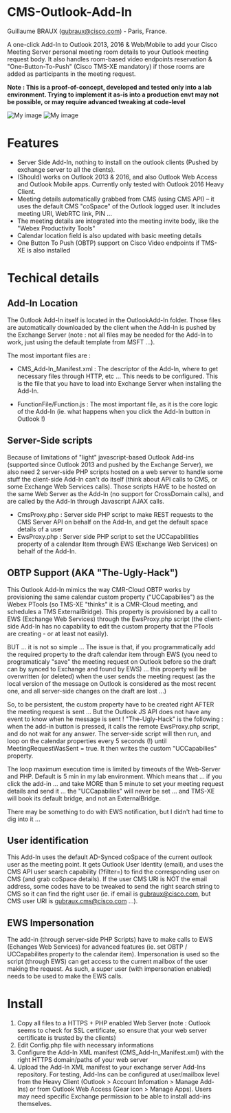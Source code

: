 # CMS-Outlook-Add-In 
Guillaume BRAUX (gubraux@cisco.com) - Paris, France.

A one-click Add-In to Outlook 2013, 2016 & Web/Mobile to add your Cisco Meeting Server personal meeting room details to your Outlook meeting request body. It also handles room-based video endpoints reservation & "One-Button-To-Push" (Cisco TMS-XE mandatory) if those rooms are added as participants in the meeting request.

**Note : This is a proof-of-concept, developed and tested only into a lab environment. Trying to implement it as-is into a production envt may not be possible, or may require advanced tweaking at code-level**

![My image](https://raw.githubusercontent.com/gbraux/CMS-Outlook-Addin/master/BookingAddin1-edit.png)
![My image](https://raw.githubusercontent.com/gbraux/CMS-Outlook-Addin/master/BookingAddin2-edit.png)

# Features
-	Server Side Add-In, nothing to install on the outlook clients (Pushed by exchange server to all the clients).
-	(Should) works on Outlook 2013 & 2016, and also Outlook Web Access and Outlook Mobile apps. Currently only tested with Outlook 2016 Heavy Client.
-	Meeting details automatically grabbed from CMS (using CMS API) – it uses the default CMS "coSpace" of the Outlook logged user. It includes meeting URI, WebRTC link, PIN …
-	The meeting details are integrated into the meeting invite body, like the "Webex Productivity Tools"
-	Calendar location field is also updated with basic meeting details
-	One Button To Push (OBTP) support on Cisco Video endpoints if TMS-XE is also installed

# Techical details

## Add-In Location

The Outlook Add-In itself is located in the OutlookAdd-In folder. Those files are automatically downloaded by the client when the Add-In is pushed by the Exchange Server (note : not all files may be needed for the Add-In to work, just using the default template from MSFT ...).

The most important files are :

- CMS_Add-In_Manifest.xml : The descriptor of the Add-In, where to get necessary files through HTTP, etc ... This needs to be configured. This is the file that you have to load into Exchange Server when installing the Add-In.

- FunctionFile/Function.js : The most important file, as it is the core logic of the Add-In (ie. what happens when you click the Add-In button in Outlook !)

## Server-Side scripts

Because of limitations of "light" javascript-based Outlook Add-ins (supported since Outlook 2013 and pushed by the Exchange Server), we also need 2 server-side PHP scripts hosted on a web server to handle some stuff the client-side Add-In can't do itself (think about API calls to CMS, or some Exchange Web Services calls).
Those scripts HAVE to be hosted on the same Web Server as the Add-In (no support for CrossDomain calls), and are called by the Add-In through Javascript AJAX calls.

- CmsProxy.php : Server side PHP script to make REST requests to the CMS Server API on behalf on the Add-In, and get the default space details of a user
- EwsProxy.php : Server side PHP script to set the UCCapabilities property of a calendar Item through EWS (Exchange Web Services) on behalf of the Add-In.

## OBTP Support (AKA "The-Ugly-Hack")

This Outlook Add-In mimics the way CMR-Cloud OBTP works by provisioning the same calendar custom property ("UCCapabilies") as the Webex PTools (so TMS-XE "thinks" it is a CMR-Cloud meeting, and schedules a TMS ExternalBridge). This property is provisioned by a call to EWS (Exchange Web Services) through the EwsProxy.php script (the client-side Add-In has no capability to edit the custom property that the PTools are creating - or at least not easily).

BUT ... it is not so simple ... The issue is that, if you programmatically add the required property to the draft calendar item through EWS (you need to programaticaly "save"  the meeting request on Outlook before so the draft can by synced to Exchange and found by EWS) ... this property will be overwritten (or deleted) when the user sends the meeting request (as the local version of the message on Outlook is considered as the most recent one, and all server-side changes on the draft are lost ...)

So, to be persistent, the custom property have to be created right AFTER the meeting request is sent ... But the Outlook JS API does not have any event to know when he message is sent !
"The-Ugly-Hack" is the following : when the add-in button is pressed, it calls the remote EwsProxy.php script, and do not wait for any answer. The server-side script will then run, and loop on the calendar properties every 5 seconds (!) until MeetingRequestWasSent = true. It then writes the custom "UCCapabilies" property.

The loop maximum execution time is limited by timeouts of the Web-Server and PHP. Default is 5 min in my lab environment. Which means that ... if you click the add-in ... and take MORE than 5 minute to set your meeting request details and send it ... the "UCCapabilies" will never be set ... and TMS-XE will book its default bridge, and not an ExternalBridge.

There may be something to do with EWS notification, but I didn't had time to dig into it ...

## User identification

This Add-In uses the default AD-Synced coSpace of the current outlook user as the meeting point. It gets Outlook User Identity (email), and uses the CMS API user search capability (?filter=) to find the corresponding user on CMS (and grab coSpace details).
If the user CMS URI is NOT the email address, some codes have to be tweaked to send the right search string to CMS so it can find the right user (ie. if email is gubraux@cisco.com, but CMS user URI is gubraux.cms@cisco.com ...).

## EWS Impersonation

The add-in (through server-side PHP Scripts) have to make calls to EWS (Echanges Web Services) for advanced features (ie. set OBTP / UCCapabilites property to the calendar item). Impersonation is used so the script (through EWS) can get access to the current mailbox of the user making the request. As such, a super user (with impersonation enabled) needs to be used to make the EWS calls.

# Install

1. Copy all files to a HTTPS + PHP enabled Web Server (note : Outlook seems to check for SSL certificate, so ensure that your web server certificate is trusted by the clients)
2. Edit Config.php file with necessary informations
3. Configure the Add-In XML manifest (CMS_Add-In_Manifest.xml) with the right HTTPS domain/paths of your web server
4. Upload the Add-In XML manifest to your exchange server Add-Ins repository. For testing, Add-Ins can be configured at user/mailbox level from the Heavy Client (Outlook > Account Infomation > Manage Add-Ins) or from Outlook Web Access (Gear icon > Manage Apps). Users may need specific Exchange permission to be able to install add-ins themselves.
